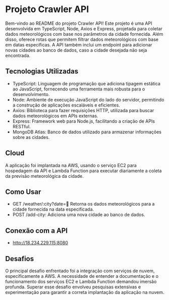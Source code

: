 
# Projeto Crawler API

Bem-vindo ao README do projeto Crawler API! Este projeto é uma API desenvolvida em TypeScript, Node, Axios e Express, projetada para coletar dados meteorológicos com base nos parâmetros da cidade fornecida. Além disso, oferece rotas que permitem filtrar dados meteorológicos com base em datas específicas. A API também inclui um endpoint para adicionar novas cidades ao banco de dados, caso a cidade desejada não seja encontrada.

## Tecnologias Utilizadas

- TypeScript: Linguagem de programação que adiciona tipagem estática ao JavaScript, fornecendo uma ferramenta mais robusta para o desenvolvimento.
- Node: Ambiente de execução JavaScript do lado do servidor, permitindo a construção de aplicações escaláveis e eficientes.
- Axios: Biblioteca para fazer requisições HTTP, utilizada para buscar dados meteorológicos em APIs externas.
- Express: Framework web para Node.js, facilitando a criação de APIs RESTful.
- MongoDB Atlas: Banco de dados utilizado para armazenar informações sobre as cidades.

## Cloud

A aplicação foi implantada na AWS, usando o serviço EC2 para hospedagem da API e Lambda Function para executar diariamente a coleta da previsão meteorológica da cidade.

## Como Usar

- GET /weather/:city?date=:date: Retorna os dados meteorológicos para a cidade fornecida na data especificada.
- POST /add-city: Adiciona uma nova cidade ao banco de dados.

## Conexão com a API
- http://18.234.229.115:8080

## Desafios

O principal desafio enfrentado foi a integração com serviços de nuvem, especificamente a AWS. A necessidade de entender a documentação e o funcionamento dos serviços EC2 e Lambda Function demandou imersão profunda. Superar esse desafio envolveu pesquisas extensivas e experimentação para garantir a correta implantação da aplicação na nuvem.
